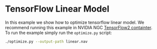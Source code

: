 <!--
Copyright (c) 2021-2023, NVIDIA CORPORATION. All rights reserved.

Licensed under the Apache License, Version 2.0 (the "License");
you may not use this file except in compliance with the License.
You may obtain a copy of the License at

    http://www.apache.org/licenses/LICENSE-2.0

Unless required by applicable law or agreed to in writing, software
distributed under the License is distributed on an "AS IS" BASIS,
WITHOUT WARRANTIES OR CONDITIONS OF ANY KIND, either express or implied.
See the License for the specific language governing permissions and
limitations under the License.
-->

# TensorFlow Linear Model

In this example we show how to optimize tensorflow linear model. We recommend running this example in NVIDIA NGC [TensorFlow2 containter](https://catalog.ngc.nvidia.com/orgs/nvidia/containers/tensorflow). To run the example simply run the `optimize.py` script:

```bash
./optimize.py --output-path linear.nav
```